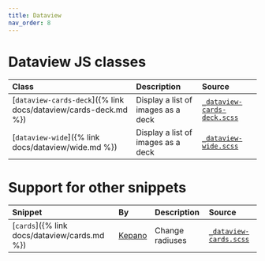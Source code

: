 ```yaml
---
title: Dataview
nav_order: 8
---
```


# Dataview JS classes

| Class | Description | Source |
|:------|:------------|:-------|
| [`dataview-cards-deck`]({% link docs/dataview/cards-deck.md %}) | Display a list of images as a deck | [`_dataview-cards-deck.scss`](https://github.com/ElsaTam/obsidian-fancy-a-story/blob/main/snippets/editor/dataview/_dataview-cards-deck.scss) |
| [`dataview-wide`]({% link docs/dataview/wide.md %}) | Display a list of images as a deck | [`_dataview-wide.scss`](https://github.com/ElsaTam/obsidian-fancy-a-story/blob/main/snippets/editor/dataview/_dataview-wide.scss) |

# Support for other snippets

| Snippet | By | Description | Source |
|:--------|:---|:------------|:-------|
| [`cards`]({% link docs/dataview/cards.md %}) | [Kepano](https://github.com/kepano/obsidian-minimal/blob/master/src/scss/features/cards.scss) | Change radiuses | [`_dataview-cards.scss`](https://github.com/ElsaTam/obsidian-fancy-a-story/blob/main/snippets/plugins/community/dataview/_dataview-cards.scss) |